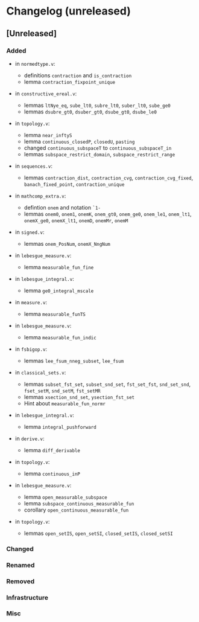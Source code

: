 # Changelog (unreleased)

## [Unreleased]

### Added
- in `normedtype.v`:
  + definitions `contraction` and `is_contraction`
  + lemma `contraction_fixpoint_unique`

- in `constructive_ereal.v`:
  + lemmas `ltNye_eq`, `sube_lt0`, `subre_lt0`, `suber_lt0`, `sube_ge0`
  + lemmas `dsubre_gt0`, `dsuber_gt0`, `dsube_gt0`, `dsube_le0`

- in `topology.v`:
  + lemma `near_inftyS`
  + lemma `continuous_closedP`, `closedU`, `pasting`
  + changed `continuous_subspaceT` to `continuous_subspaceT_in`
  + lemmas `subspace_restrict_domain`, `subspace_restrict_range`

- in `sequences.v`:
  + lemmas `contraction_dist`, `contraction_cvg`,
    `contraction_cvg_fixed`, `banach_fixed_point`,
    `contraction_unique`
- in `mathcomp_extra.v`:
  + defintion `onem` and notation ``` `1- ```
  + lemmas `onem0`, `onem1`, `onemK`, `onem_gt0`, `onem_ge0`, `onem_le1`, `onem_lt1`,
    `onemX_ge0`, `onemX_lt1`, `onemD`, `onemMr`, `onemM`
- in `signed.v`:
  + lemmas `onem_PosNum`, `onemX_NngNum`
- in `lebesgue_measure.v`:
  + lemma `measurable_fun_fine`
- in `lebesgue_integral.v`:
  + lemma `ge0_integral_mscale`
- in `measure.v`:
  + lemma `measurable_funTS`
- in `lebesgue_measure.v`:
  + lemma `measurable_fun_indic`
- in `fsbigop.v`:
  + lemmas `lee_fsum_nneg_subset`, `lee_fsum`
- in `classical_sets.v`:
  + lemmas `subset_fst_set`, `subset_snd_set`, `fst_set_fst`, `snd_set_snd`,
    `fset_setM`, `snd_setM`, `fst_setMR`
  + lemmas `xsection_snd_set`, `ysection_fst_set`
  + Hint about `measurable_fun_normr`
- in `lebesgue_integral.v`:
  + lemma `integral_pushforward`

- in `derive.v`:
  + lemma `diff_derivable`
- in `topology.v`:
  + lemma `continuous_inP`
- in `lebesgue_measure.v`:
  + lemma `open_measurable_subspace`
  + lemma ``subspace_continuous_measurable_fun``
  + corollary `open_continuous_measurable_fun`
- in `topology.v`:
  + lemmas `open_setIS`, `open_setSI`, `closed_setIS`, `closed_setSI`

### Changed

### Renamed

### Removed

### Infrastructure

### Misc
